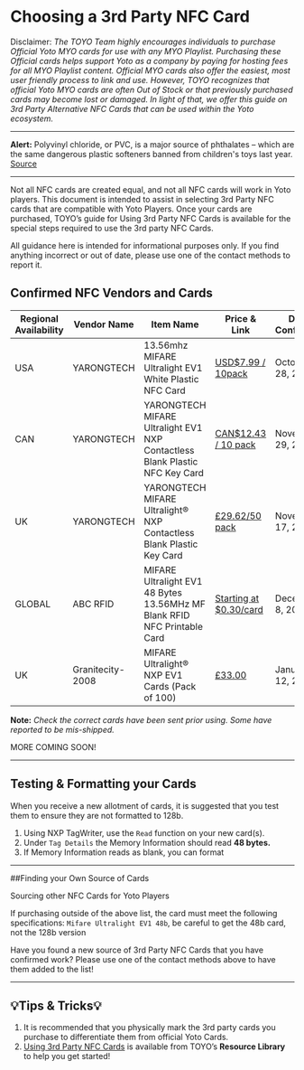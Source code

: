 # Choosing a 3rd Party NFC Card

Disclaimer: *The TOYO Team highly encourages individuals to purchase Official Yoto MYO cards for use with any MYO Playlist. Purchasing these Official cards helps support Yoto as a company by paying for hosting fees for all MYO Playlist content. Official MYO cards also offer the easiest, most user friendly process to link and use. However, TOYO recognizes that official Yoto MYO cards are often Out of Stock or that previously purchased cards may become lost or damaged. In light of that, we offer this guide on 3rd Party Alternative NFC Cards that can be used within the Yoto ecosystem.*

---

**Alert:** Polyvinyl chloride, or PVC, is a major source of phthalates – which are the same dangerous plastic softeners banned from children's toys last year. [Source](https://www.nj.gov/humanservices/opmrdd/health/pvc.html)

---


Not all NFC cards are created equal, and not all NFC cards will work in Yoto players. This document is intended to assist in selecting 3rd Party NFC cards that are compatible with Yoto Players. Once your cards are purchased, TOYO’s guide for Using 3rd Party NFC Cards is available for the special steps required to use the 3rd party NFC Cards.


All guidance here is intended for informational purposes only. If you find anything incorrect or out of date, please use one of the contact methods to report it.


## Confirmed NFC Vendors and Cards

| Regional Availability | Vendor Name | Item Name | Price & Link | Date Confirmed | Notes |
| --- | --- | --- | --- | --- | --- |
| USA | YARONGTECH | 13.56mhz MIFARE Ultralight EV1 White Plastic NFC Card |[USD$7.99 / 10pack](https://www.ebay.com/itm/176267851072) | October 28, 2024 | |
| CAN | YARONGTECH | YARONGTECH MIFARE Ultralight EV1 NXP Contactless Blank Plastic NFC Key Card | [CAN$12.43 / 10 pack](https://www.amazon.ca/gp/product/B077RDYJ5W) | November 29, 2024 | |
| UK | YARONGTECH | YARONGTECH MIFARE Ultralight® NXP Contactless Blank Plastic Key Card | [£29.62/50 pack](https://www.amazon.co.uk/dp/B077RHQ3M2) | November 17, 2024 | |
| GLOBAL | ABC RFID | MIFARE Ultralight EV1 48 Bytes 13.56MHz MF Blank RFID NFC Printable Card | [Starting at $0.30/card](https://www.abcrfid.com/product/13-56mhz-mifare-ultralight-ev1-mf-blank-smart-rfid-card) | December 8, 2024 |
| UK | Granitecity-2008 | MIFARE Ultralight® NXP EV1 Cards (Pack of 100) | [£33.00](https://www.ebay.co.uk/itm/276341968629) | January 12, 2025 |

**Note:** *Check the correct cards have been sent prior using. Some have reported to be mis-shipped.*

MORE COMING SOON!

---

## Testing & Formatting your Cards

When you receive a new allotment of cards, it is suggested that you test them to ensure they are not formatted to 128b.


1. Using NXP TagWriter, use the `Read` function on your new card(s).
2. Under `Tag Details` the Memory Information should read **48 bytes.**
3. If Memory Information reads as blank, you can format

---

##Finding your Own Source of Cards

Sourcing other NFC Cards for Yoto Players


If purchasing outside of the above list, the card must meet the following specifications: `Mifare Ultralight EV1 48b`, be careful to get the 48b card, not the 128b version

Have you found a new source of 3rd Party NFC Cards that you have confirmed work? Please use one of the contact methods above to have them added to the list!

---


## 💡Tips & Tricks💡

1. It is recommended that you physically mark the 3rd party cards you purchase to differentiate them from official Yoto Cards.
2. [Using 3rd Party NFC Cards](using_3rd_party_nfc_cards.md) is available from TOYO’s **Resource Library** to help you get started!